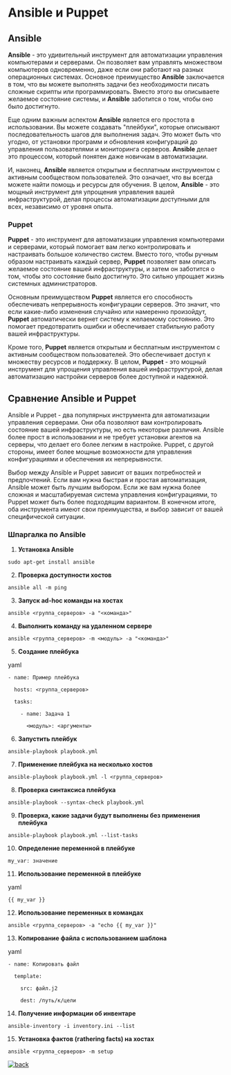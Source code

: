 # Ansible и Puppet

## Ansible

**Ansible** - это удивительный инструмент для автоматизации управления компьютерами и серверами. Он позволяет вам управлять множеством компьютеров одновременно, даже если они работают на разных операционных системах. Основное преимущество **Ansible** заключается в том, что вы можете выполнять задачи без необходимости писать сложные скрипты или программировать. Вместо этого вы описываете желаемое состояние системы, и **Ansible** заботится о том, чтобы оно было достигнуто.

Еще одним важным аспектом **Ansible** является его простота в использовании. Вы можете создавать "плейбуки", которые описывают последовательность шагов для выполнения задач. Это может быть что угодно, от установки программ и обновления конфигураций до управления пользователями и мониторинга серверов. **Ansible** делает это процессом, который понятен даже новичкам в автоматизации.

И, наконец, **Ansible** является открытым и бесплатным инструментом с активным сообществом пользователей. Это означает, что вы всегда можете найти помощь и ресурсы для обучения. В целом, **Ansible** - это мощный инструмент для упрощения управления вашей инфраструктурой, делая процессы автоматизации доступными для всех, независимо от уровня опыта.

### Puppet

**Puppet** - это инструмент для автоматизации управления компьютерами и серверами, который помогает вам легко контролировать и настраивать большое количество систем. Вместо того, чтобы ручным образом настраивать каждый сервер, **Puppet** позволяет вам описать желаемое состояние вашей инфраструктуры, и затем он заботится о том, чтобы это состояние было достигнуто. Это сильно упрощает жизнь системных администраторов.

Основным преимуществом **Puppet** является его способность обеспечивать непрерывность конфигурации серверов. Это значит, что если какие-либо изменения случайно или намеренно произойдут, **Puppet** автоматически вернет систему к желаемому состоянию. Это помогает предотвратить ошибки и обеспечивает стабильную работу вашей инфраструктуры.

Кроме того, **Puppet** является открытым и бесплатным инструментом с активным сообществом пользователей. Это обеспечивает доступ к множеству ресурсов и поддержку. В целом, **Puppet** - это мощный инструмент для упрощения управления вашей инфраструктурой, делая автоматизацию настройки серверов более доступной и надежной.

## Сравнение Ansible и Puppet 

Ansible и Puppet - два популярных инструмента для автоматизации управления серверами. Они оба позволяют вам контролировать состояние вашей инфраструктуры, но есть некоторые различия. Ansible более прост в использовании и не требует установки агентов на серверы, что делает его более легким в настройке. Puppet, с другой стороны, имеет более мощные возможности для управления конфигурациями и обеспечения их непрерывности.

Выбор между Ansible и Puppet зависит от ваших потребностей и предпочтений. Если вам нужна быстрая и простая автоматизация, Ansible может быть лучшим выбором. Если же вам нужна более сложная и масштабируемая система управления конфигурациями, то Puppet может быть более подходящим вариантом. В конечном итоге, оба инструмента имеют свои преимущества, и выбор зависит от вашей специфической ситуации.

### Шпаргалка по Ansible

1. **Установка Ansible**

`sudo apt-get install ansible`

2. **Проверка доступности хостов**

`ansible all -m ping`

3. **Запуск ad-hoc команды на хостах**

`ansible <группа_серверов> -a "<команда>"`

4. **Выполнить команду на удаленном сервере**

`ansible <группа_серверов> -m <модуль> -a "<команда>"`

5. **Создание плейбука**

yaml

`- name: Пример плейбука`

`  hosts: <группа_серверов>`

`  tasks:`

`    - name: Задача 1`

`      <модуль>: <аргументы>`

6. **Запустить плейбук**

`ansible-playbook playbook.yml`

7. **Применение плейбука на несколько хостов**

`ansible-playbook playbook.yml -l <группа_серверов>`

8. **Проверка синтаксиса плейбука**

`ansible-playbook --syntax-check playbook.yml`

9. **Проверка, какие задачи будут выполнены без применения плейбука**

`ansible-playbook playbook.yml --list-tasks`

10. **Определение переменной в плейбуке**

`my_var: значение`

11. **Использование переменной в плейбуке**

yaml

`{{ my_var }}`

12. **Использование переменных в командах**

`ansible <группа_серверов> -a "echo {{ my_var }}"`

13. **Копирование файла с использованием шаблона**

yaml

`- name: Копировать файл`

`  template:`

`    src: файл.j2`

`    dest: /путь/к/цели`

14. **Получение информации об инвентаре**

`ansible-inventory -i inventory.ini --list`

15. **Установка фактов (гathering facts) на хостах**

`ansible <группа_серверов> -m setup`

[![back](https://img.shields.io/badge/в_оглавление-646464)](README.md)